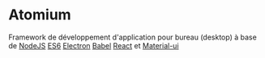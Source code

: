 # Atomium

Framework de développement d'application pour bureau (desktop) 
à base de [NodeJS] [ES6] [Electron] [Babel] [React] et [Material-ui]

[NodeJS]: https://nodejs.org/en/
[ES6]: https://developer.mozilla.org/fr/docs/Web/JavaScript
[Electron]: http://electron.atom.io/
[Babel]: http://babeljs.io
[React]: https://facebook.github.io/react/
[Material-ui]: http://www.material-ui.com/

